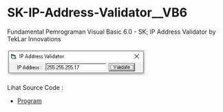 # SK-IP-Address-Validator__VB6
Fundamental Pemrograman Visual Basic 6.0 - SK; IP Address Validator by TekLar Innovations<br><br>
<img src="https://github.com/RizkyKhapidsyah/SK-IP-Address-Validator__VB6/blob/main/result/001.PNG"><br><br>
Lihat Source Code : <br>
- <a href="https://github.com/RizkyKhapidsyah/SK-IP-Address-Validator__VB6/blob/main/Form1.frm">Program</a>
